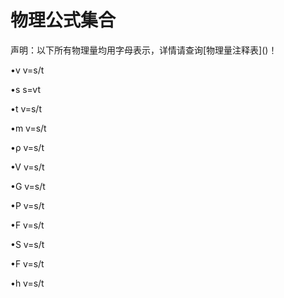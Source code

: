 <h1>物理公式集合</h1>
声明：以下所有物理量均用字母表示，详情请查询[物理量注释表]()！

•v <a onclick="v()">v=s/t</a>

•s <a onclick="s()">s=vt</a>

•t <a onclick="t()">v=s/t</a>

•m <a onclick="v()">v=s/t</a>

•ρ <a onclick="v()">v=s/t</a>

•V <a onclick="v()">v=s/t</a>

•G <a onclick="v()">v=s/t</a>

•P <a onclick="v()">v=s/t</a>

•F <a onclick="v()">v=s/t</a>

•S <a onclick="v()">v=s/t</a>

•F <a onclick="v()">v=s/t</a>

•h <a onclick="v()">v=s/t</a>
<script>
  function v(){
  s=prompt("请输入s") 
  t=prompt("请输入t")
  v=s/t
  alert("v="+s+"/"+t+"="+v)}
  function s(){
  t=prompt("请输入t")
  v=prompt("请输入v")
  s=vt
  alert("s="+v+"*"+t+"="+s)}
  function t(){
  s=prompt("请输入s")
  v=prompt("请输入v")
  t=s/v
  alert("t="+s+"/"+v+"="+t)}
  function m(){
  s=prompt("请输入s")
  t=prompt("请输入t")
  v=s/t
  alert("v="+s+"/"+t+"="+v)}
  function rou(){
  s=prompt("请输入s")
  t=prompt("请输入t")
  v=s/t
  alert("v="+s+"/"+t+"="+v)}
  function V(){
  s=prompt("请输入s")
  t=prompt("请输入t")
  v=s/t
  alert("v="+s+"/"+t+"="+v)}
  function G(){
  s=prompt("请输入s")
  t=prompt("请输入t")
  v=s/t
  alert("v="+s+"/"+t+"="+v)}
  function P(){
  s=prompt("请输入s")
  t=prompt("请输入t")
  v=s/t
  alert("v="+s+"/"+t+"="+v)}
  function F(){
  s=prompt("请输入s")
  t=prompt("请输入t")
  v=s/t
  alert("v="+s+"/"+t+"="+v)}
</script>
